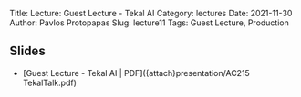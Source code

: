 Title: Lecture: Guest Lecture - Tekal AI
Category: lectures
Date: 2021-11-30
Author: Pavlos Protopapas
Slug: lecture11
Tags: Guest Lecture, Production 

## Slides


- [Guest Lecture - Tekal AI | PDF]({attach}presentation/AC215 TekalTalk.pdf) 


